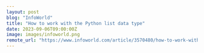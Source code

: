 ```yaml
---
layout: post
blog: "InfoWorld"
title: "How to work with the Python list data type"
date: 2023-09-06T09:00:00Z
image: images/infoworld.png
remote_url: "https://www.infoworld.com/article/3570480/how-to-work-with-the-python-list-data-type.html#tk.rss_applicationdevelopment"
---
```

